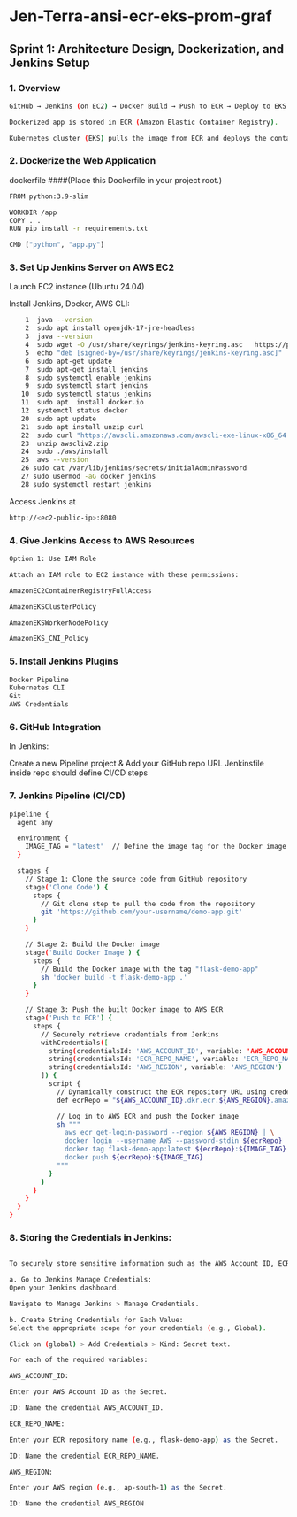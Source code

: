 # Jen-Terra-ansi-ecr-eks-prom-graf

## Sprint 1: Architecture Design, Dockerization, and Jenkins Setup

### 1. Overview
```bash
GitHub → Jenkins (on EC2) → Docker Build → Push to ECR → Deploy to EKS

Dockerized app is stored in ECR (Amazon Elastic Container Registry).

Kubernetes cluster (EKS) pulls the image from ECR and deploys the container.
```
### 2. Dockerize the Web Application



dockerfile ####(Place this Dockerfile in your project root.)

```bash
FROM python:3.9-slim

WORKDIR /app
COPY . .
RUN pip install -r requirements.txt

CMD ["python", "app.py"]
```

### 3. Set Up Jenkins Server on AWS EC2

Launch EC2 instance (Ubuntu 24.04)

Install Jenkins, Docker, AWS CLI:

```bash
    1  java --version
    2  sudo apt install openjdk-17-jre-headless
    3  java --version
    4  sudo wget -O /usr/share/keyrings/jenkins-keyring.asc   https://pkg.jenkins.io/debian-stable/jenkins.io-2023.key
    5  echo "deb [signed-by=/usr/share/keyrings/jenkins-keyring.asc]"   https://pkg.jenkins.io/debian-stable binary/ | sudo tee   /etc/apt/sources.list.d/jenkins.list > /dev/null
    6  sudo apt-get update
    7  sudo apt-get install jenkins
    8  sudo systemctl enable jenkins
    9  sudo systemctl start jenkins
   10  sudo systemctl status jenkins
   11  sudo apt  install docker.io
   12  systemctl status docker
   20  sudo apt update
   21  sudo apt install unzip curl
   22  sudo curl "https://awscli.amazonaws.com/awscli-exe-linux-x86_64.zip" -o "awscliv2.zip"
   23  unzip awscliv2.zip
   24  sudo ./aws/install
   25  aws --version
   26 sudo cat /var/lib/jenkins/secrets/initialAdminPassword
   27 sudo usermod -aG docker jenkins
   28 sudo systemctl restart jenkins
```
Access Jenkins at
```bash
http://<ec2-public-ip>:8080
```
### 4. Give Jenkins Access to AWS Resources

```bash
Option 1: Use IAM Role 

Attach an IAM role to EC2 instance with these permissions:

AmazonEC2ContainerRegistryFullAccess

AmazonEKSClusterPolicy

AmazonEKSWorkerNodePolicy

AmazonEKS_CNI_Policy
```

### 5. Install Jenkins Plugins

```bash
Docker Pipeline
Kubernetes CLI
Git
AWS Credentials
```
### 6. GitHub Integration

In Jenkins:

Create a new Pipeline project & Add your GitHub repo URL
Jenkinsfile inside repo should define CI/CD steps

### 7. Jenkins Pipeline (CI/CD)

```bash
pipeline {
  agent any

  environment {
    IMAGE_TAG = "latest"  // Define the image tag for the Docker image
  }

  stages {
    // Stage 1: Clone the source code from GitHub repository
    stage('Clone Code') {
      steps {
        // Git clone step to pull the code from the repository
        git 'https://github.com/your-username/demo-app.git'
      }
    }

    // Stage 2: Build the Docker image
    stage('Build Docker Image') {
      steps {
        // Build the Docker image with the tag "flask-demo-app"
        sh 'docker build -t flask-demo-app .'
      }
    }

    // Stage 3: Push the built Docker image to AWS ECR
    stage('Push to ECR') {
      steps {
        // Securely retrieve credentials from Jenkins
        withCredentials([
          string(credentialsId: 'AWS_ACCOUNT_ID', variable: 'AWS_ACCOUNT_ID'),
          string(credentialsId: 'ECR_REPO_NAME', variable: 'ECR_REPO_NAME'),
          string(credentialsId: 'AWS_REGION', variable: 'AWS_REGION')
        ]) {
          script {
            // Dynamically construct the ECR repository URL using credentials
            def ecrRepo = "${AWS_ACCOUNT_ID}.dkr.ecr.${AWS_REGION}.amazonaws.com/${ECR_REPO_NAME}"

            // Log in to AWS ECR and push the Docker image
            sh """
              aws ecr get-login-password --region ${AWS_REGION} | \
              docker login --username AWS --password-stdin ${ecrRepo}
              docker tag flask-demo-app:latest ${ecrRepo}:${IMAGE_TAG}
              docker push ${ecrRepo}:${IMAGE_TAG}
            """
          }
        }
      }
    }
  }
}

```
### 8. Storing the Credentials in Jenkins:
```bash

To securely store sensitive information such as the AWS Account ID, ECR Repository Name, and AWS Region in Jenkins, follow these steps:

a. Go to Jenkins Manage Credentials:
Open your Jenkins dashboard.

Navigate to Manage Jenkins > Manage Credentials.

b. Create String Credentials for Each Value:
Select the appropriate scope for your credentials (e.g., Global).

Click on (global) > Add Credentials > Kind: Secret text.

For each of the required variables:

AWS_ACCOUNT_ID:

Enter your AWS Account ID as the Secret.

ID: Name the credential AWS_ACCOUNT_ID.

ECR_REPO_NAME:

Enter your ECR repository name (e.g., flask-demo-app) as the Secret.

ID: Name the credential ECR_REPO_NAME.

AWS_REGION:

Enter your AWS region (e.g., ap-south-1) as the Secret.

ID: Name the credential AWS_REGION
```


